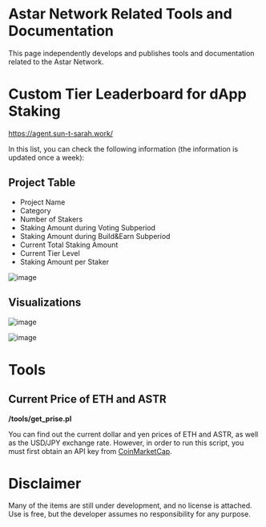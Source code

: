 # Astar Network Related Tools and Documentation

This page independently develops and publishes tools and documentation related to the Astar Network.

Custom Tier Leaderboard for dApp Staking
=============

https://agent.sun-t-sarah.work/

In this list, you can check the following information (the information is updated once a week):

## Project Table
- Project Name
- Category
- Number of Stakers
- Staking Amount during Voting Subperiod
- Staking Amount during Build&Earn Subperiod
- Current Total Staking Amount
- Current Tier Level
- Staking Amount per Staker

![image](https://github.com/tksarah/bc/assets/11060137/fd59ec2b-4824-4d04-b8d3-6de180dbf574)


## Visualizations

![image](https://github.com/tksarah/bc/assets/11060137/767c075b-06e3-45ed-885d-40842f880edd)

![image](https://github.com/tksarah/bc/assets/11060137/0f50e0e3-8903-43d7-a0a5-53afb3d52733)


Tools
=============

## Current Price of ETH and ASTR

**/tools/get_prise.pl**
 
You can find out the current dollar and yen prices of ETH and ASTR, as well as the USD/JPY exchange rate.
However, in order to run this script, you must first obtain an API key from [CoinMarketCap](https://coinmarketcap.com/).


Disclaimer
=============
Many of the items are still under development, and no license is attached. Use is free, but the developer assumes no responsibility for any purpose.

